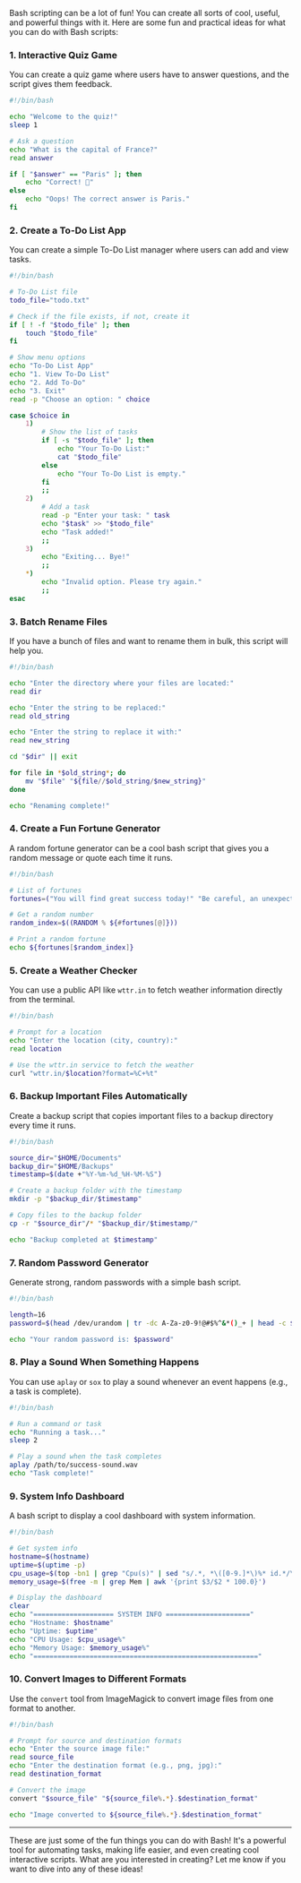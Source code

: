 Bash scripting can be a lot of fun! You can create all sorts of cool, useful, and powerful things with it. Here are some fun and practical ideas for what you can do with Bash scripts:

### 1. **Interactive Quiz Game**
You can create a quiz game where users have to answer questions, and the script gives them feedback.

```bash
#!/bin/bash

echo "Welcome to the quiz!"
sleep 1

# Ask a question
echo "What is the capital of France?"
read answer

if [ "$answer" == "Paris" ]; then
    echo "Correct! 🎉"
else
    echo "Oops! The correct answer is Paris."
fi
```

### 2. **Create a To-Do List App**
You can create a simple To-Do List manager where users can add and view tasks.

```bash
#!/bin/bash

# To-Do List file
todo_file="todo.txt"

# Check if the file exists, if not, create it
if [ ! -f "$todo_file" ]; then
    touch "$todo_file"
fi

# Show menu options
echo "To-Do List App"
echo "1. View To-Do List"
echo "2. Add To-Do"
echo "3. Exit"
read -p "Choose an option: " choice

case $choice in
    1)
        # Show the list of tasks
        if [ -s "$todo_file" ]; then
            echo "Your To-Do List:"
            cat "$todo_file"
        else
            echo "Your To-Do List is empty."
        fi
        ;;
    2)
        # Add a task
        read -p "Enter your task: " task
        echo "$task" >> "$todo_file"
        echo "Task added!"
        ;;
    3)
        echo "Exiting... Bye!"
        ;;
    *)
        echo "Invalid option. Please try again."
        ;;
esac
```

### 3. **Batch Rename Files**
If you have a bunch of files and want to rename them in bulk, this script will help you.

```bash
#!/bin/bash

echo "Enter the directory where your files are located:"
read dir

echo "Enter the string to be replaced:"
read old_string

echo "Enter the string to replace it with:"
read new_string

cd "$dir" || exit

for file in *$old_string*; do
    mv "$file" "${file//$old_string/$new_string}"
done

echo "Renaming complete!"
```

### 4. **Create a Fun Fortune Generator**
A random fortune generator can be a cool bash script that gives you a random message or quote each time it runs.

```bash
#!/bin/bash

# List of fortunes
fortunes=("You will find great success today!" "Be careful, an unexpected twist is coming!" "Good things are headed your way!" "Don't forget to take a break." "You'll be the hero in someone's story!")

# Get a random number
random_index=$((RANDOM % ${#fortunes[@]}))

# Print a random fortune
echo ${fortunes[$random_index]}
```

### 5. **Create a Weather Checker**
You can use a public API like `wttr.in` to fetch weather information directly from the terminal.

```bash
#!/bin/bash

# Prompt for a location
echo "Enter the location (city, country):"
read location

# Use the wttr.in service to fetch the weather
curl "wttr.in/$location?format=%C+%t"
```

### 6. **Backup Important Files Automatically**
Create a backup script that copies important files to a backup directory every time it runs.

```bash
#!/bin/bash

source_dir="$HOME/Documents"
backup_dir="$HOME/Backups"
timestamp=$(date +"%Y-%m-%d_%H-%M-%S")

# Create a backup folder with the timestamp
mkdir -p "$backup_dir/$timestamp"

# Copy files to the backup folder
cp -r "$source_dir"/* "$backup_dir/$timestamp/"

echo "Backup completed at $timestamp"
```

### 7. **Random Password Generator**
Generate strong, random passwords with a simple bash script.

```bash
#!/bin/bash

length=16
password=$(head /dev/urandom | tr -dc A-Za-z0-9!@#$%^&*()_+ | head -c $length)

echo "Your random password is: $password"
```

### 8. **Play a Sound When Something Happens**
You can use `aplay` or `sox` to play a sound whenever an event happens (e.g., a task is complete).

```bash
#!/bin/bash

# Run a command or task
echo "Running a task..."
sleep 2

# Play a sound when the task completes
aplay /path/to/success-sound.wav
echo "Task complete!"
```

### 9. **System Info Dashboard**
A bash script to display a cool dashboard with system information.

```bash
#!/bin/bash

# Get system info
hostname=$(hostname)
uptime=$(uptime -p)
cpu_usage=$(top -bn1 | grep "Cpu(s)" | sed "s/.*, *\([0-9.]*\)%* id.*/\1/" | awk '{print 100 - $1}')
memory_usage=$(free -m | grep Mem | awk '{print $3/$2 * 100.0}')

# Display the dashboard
clear
echo "==================== SYSTEM INFO ====================="
echo "Hostname: $hostname"
echo "Uptime: $uptime"
echo "CPU Usage: $cpu_usage%"
echo "Memory Usage: $memory_usage%"
echo "========================================================"
```

### 10. **Convert Images to Different Formats**
Use the `convert` tool from ImageMagick to convert image files from one format to another.

```bash
#!/bin/bash

# Prompt for source and destination formats
echo "Enter the source image file:"
read source_file
echo "Enter the destination format (e.g., png, jpg):"
read destination_format

# Convert the image
convert "$source_file" "${source_file%.*}.$destination_format"

echo "Image converted to ${source_file%.*}.$destination_format"
```

---

These are just some of the fun things you can do with Bash! It's a powerful tool for automating tasks, making life easier, and even creating cool interactive scripts. What are you interested in creating? Let me know if you want to dive into any of these ideas!